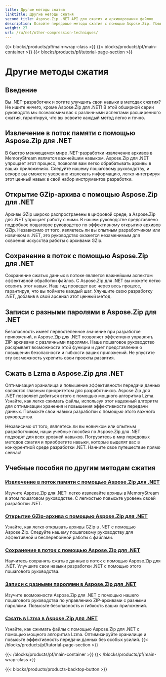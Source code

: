 ```yaml
---
title: Другие методы сжатия
linktitle: Другие методы сжатия
second_title: Aspose.Zip .NET API для сжатия и архивирования файлов
description: Освойте передовые методы сжатия с помощью Aspose.Zip. Повысьте свои навыки разработки от извлечения в поток памяти до оптимизации хранилища с помощью сжатия Lzma.
weight: 27
url: /ru/net/other-compression-techniques/
---
```


{{< blocks/products/pf/main-wrap-class >}}
{{< blocks/products/pf/main-container >}}
{{< blocks/products/pf/tutorial-page-section >}}

# Другие методы сжатия


## Введение

Вы .NET-разработчик и хотите улучшить свои навыки в методах сжатия? Не ищите ничего, кроме Aspose.Zip для .NET! В этой обширной серии руководств мы познакомим вас с различными аспектами расширенного сжатия, гарантируя, что вы освоите каждый метод легко и точно.

## Извлечение в поток памяти с помощью Aspose.Zip для .NET

В быстро меняющемся мире .NET-разработки извлечение архивов в MemoryStream является важнейшим навыком. Aspose.Zip для .NET упрощает этот процесс, позволяя вам легко обрабатывать архивы в ваших приложениях. Следуйте нашему пошаговому руководству, и вскоре вы сможете уверенно извлекать информацию, легко интегрируя этот ценный навык в свой набор инструментов разработки.

## Открытие GZip-архива с помощью Aspose.Zip для .NET

Архивы GZip широко распространены в цифровой среде, а Aspose.Zip для .NET упрощает работу с ними. В нашем руководстве представлено подробное пошаговое руководство по эффективному открытию архивов GZip. Независимо от того, являетесь ли вы опытным разработчиком или новичком в .NET, это руководство окажется незаменимым для освоения искусства работы с архивами GZip.

## Сохранение в поток с помощью Aspose.Zip для .NET

Сохранение сжатых данных в потоке является важнейшим аспектом эффективной обработки файлов. С Aspose.Zip для .NET вы можете легко освоить этот навык. Наш гид проведет вас через весь процесс, гарантируя, что вы поймете каждый шаг. Улучшите свою разработку .NET, добавив в свой арсенал этот ценный метод.

## Записи с разными паролями в Aspose.Zip для .NET

Безопасность имеет первостепенное значение при разработке приложений, и Aspose.Zip для .NET позволяет эффективно управлять ZIP-архивами с различными паролями. Наше пошаговое руководство раскрывает возможности этой функции и дает представление о повышении безопасности и гибкости ваших приложений. Не упустите эту возможность укрепить свои проекты развития.

## Сжать в Lzma в Aspose.Zip для .NET

Оптимизация хранилища и повышение эффективности передачи данных являются главным приоритетом для разработчиков. Aspose.Zip для .NET позволяет добиться этого с помощью мощного алгоритма Lzma. Узнайте, как легко сжимать файлы, используя этот надежный алгоритм для оптимизации хранения и повышения эффективности передачи данных. Повысьте свои навыки разработки с помощью этого важного руководства.

Независимо от того, являетесь ли вы новичком или опытным разработчиком, наши учебные пособия по Aspose.Zip для .NET подходят для всех уровней навыков. Погрузитесь в мир передовых методов сжатия и приобретите навыки, которые выделят вас в конкурентной среде разработки .NET. Начните свое путешествие прямо сейчас!
## Учебные пособия по другим методам сжатия
### [Извлечение в поток памяти с помощью Aspose.Zip для .NET](./extract-to-memory-stream/)
Изучите Aspose.Zip для .NET: легко извлекайте архивы в MemoryStream в этом пошаговом руководстве. С легкостью повысьте уровень своей разработки .NET.
### [Открытие GZip-архива с помощью Aspose.Zip для .NET](./open-gzip-archive/)
Узнайте, как легко открывать архивы GZip в .NET с помощью Aspose.Zip. Следуйте нашему пошаговому руководству для эффективной и бесперебойной работы с файлами.
### [Сохранение в поток с помощью Aspose.Zip для .NET](./save-to-stream/)
Научитесь сохранять сжатые данные в поток с помощью Aspose.Zip для .NET. Улучшите свои навыки разработки .NET с помощью этого пошагового руководства.
### [Записи с разными паролями в Aspose.Zip для .NET](./entries-with-different-passwords/)
Изучите возможности Aspose.Zip для .NET с помощью нашего пошагового руководства по управлению ZIP-архивами с разными паролями. Повысьте безопасность и гибкость ваших приложений. 
### [Сжать в Lzma в Aspose.Zip для .NET](./compress-to-lzma/)
Узнайте, как сжимать файлы с помощью Aspose.Zip для .NET с помощью мощного алгоритма Lzma. Оптимизируйте хранилище и повысьте эффективность передачи данных без особых усилий.
{{< /blocks/products/pf/tutorial-page-section >}}

{{< /blocks/products/pf/main-container >}}
{{< /blocks/products/pf/main-wrap-class >}}

{{< blocks/products/products-backtop-button >}}
